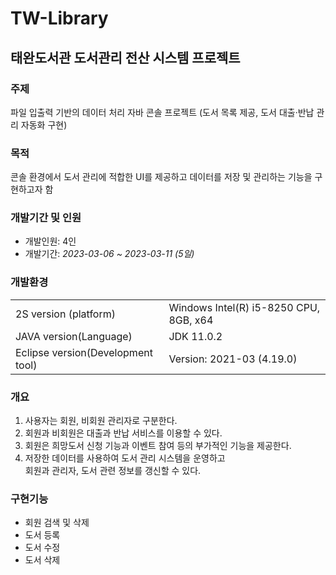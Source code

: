 # TW-Library 
<h2>태완도서관 도서관리 전산 시스템 프로젝트</h2>
<h3>주제</h3>
파일 입출력 기반의 데이터 처리 자바 콘솔 프로젝트 (도서 목록 제공, 도서 대출·반납 관리 자동화 구현)

<h3>목적</h3>
콘솔 환경에서 도서 관리에 적합한 UI를 제공하고 데이터를 저장 및 관리하는 기능을 구현하고자 함

<h3>개발기간 및 인원</h3>
<ul>
  <li>개발인원: 4인</li>
  <li>개발기간: <i>2023-03-06 ~ 2023-03-11 (5일)</i></li>
</ul>

<h3>개발환경</h3>
<table>
  <tr>
    <td>2S version (platform)</td>
    <td>Windows Intel(R) i5-8250 CPU, 8GB, x64</td>
  </tr>
  <tr>
    <td>JAVA version(Language)</td>
    <td>JDK 11.0.2</td>
  </tr>
  <tr>
    <td>Eclipse version(Development tool)</td>
    <td>Version: 2021-03 (4.19.0)</td>
  </tr>
</table>

<h3>개요</h3>
<ol>
  <li>사용자는 회원, 비회원 관리자로 구분한다.</li>
  <li>회원과 비회원은 대출과 반납 서비스를 이용할 수 있다.</li>
  <li>회원은 희망도서 신청 기능과 이벤트 참여 등의 부가적인 기능을 제공한다. </li>
  <li>저장한 데이터를 사용하여 도서 관리 시스템을 운영하고<br>회원과 관리자, 도서 관련 정보를 갱신할 수 있다. </li>
</ol>

<h3>구현기능</h3>
<ul>
  <li>회원 검색 및 삭제</li>
  <li>도서 등록</li>
  <li>도서 수정</li>
  <li>도서 삭제</li>
</ul>
